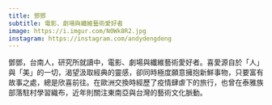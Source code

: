 ```yaml
---
title: 鄧鄧
subtitle: 電影、劇場與纖維藝術愛好者
image: https://i.imgur.com/N0Wk8R2.jpg
instagram: https://instagram.com/andydengdeng
---
```

鄧鄧，台南人，研究所就讀中，電影、劇場與纖維藝術愛好者。喜愛源自於「人」與「美」的一切，渴望汲取經典的靈感，卻同時極度願意擁抱新鮮事物，只要富有故事之處，總是欣喜前往。在歐洲交換時經歷了疫情肆虐下的旅行，也曾在泰雅族部落駐村學習織布，近年則關注東南亞與台灣的藝術文化脈動。
